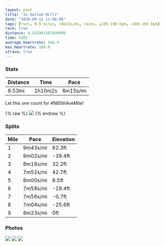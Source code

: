 ```yaml
---
layout: post
title: "3x Harlem Hills"
date: "2020-09-12 11:00:00"
tags: [runs, 8-9 miles, <8m15s/mi, races, μ185-190 bpm, →160-165 bpm]
race: true
distance: 8.532901387999999
time: 4202
average_heartrate: 164.9
max_heartrate: 189.0
strava: true
---
```


### Stats

| Distance | Time | Pace |
|----------|------|------|
|8.53mi|1h10m2s|8m15s/mi|

Let this one count for #NB5thAveMile!

{% raw %}
<img src='https://maps.googleapis.com/maps/api/staticmap?maptype=roadmap&path=enc:mv~wFvzhbMc@j@Ib@SVk@zBk@jBk@jASbA{@|AEh@s@hAMr@m@rAIn@?~@MLIl@k@lBq@nASt@Gf@xAnA?hAiF~OCT\hA@^e@~BEfB_@jAuCrFi@hEAzAQ|Ad@jBj@l@hAH^WXe@n@uC\q@~@_@dBKz@]jC@XNbBtBVr@^hCd@pAXZt@ZjAT~@qA~@mCJoBUsAm@}AaBoBOq@CkAPcBE[g@a@o@iA}@uCcASa@VU`@Gf@LpAlAnCCxAI\WVo@HmA]oAeA}AgBuCsAgAJ]ZgAbBk@pAm@pBQpAI~BSvA?l@^vAz@n@zAAt@cBNyAPi@Zc@x@[`BHvBk@dA?j@TbBdCB\d@hAJv@h@zAd@b@lAb@f@?pAaCPu@N_ACkBYiAiA_Ce@k@SuAFuBE{@}A{AmAcDiAQa@`@Kj@HpAZz@z@bBAj@[|@k@\gAOqCqB{@kAc@UaCg@aARqBdDm@zAc@`DApB[|@A\F`@l@rA~@d@fACh@eAt@uCJSp@WnACzBm@hAGfA`@rA|Ar@bBNpARl@j@`AZZbBj@`@\d@dAXpBn@|Bp@xAbDrBrA\hB|@nBxB^p@d@~ATXhAj@bEDx@j@l@nAf@jCd@|An@rAlApAbCnAjCh@pA?nAc@rB]n@BfA^zC|B|AbCnA`CfA`@pEAhBjAd@n@xB`EnClCdBvBpCbGz@v@|@^nAPrGUlAHv@d@d@fAp@xCRb@jDrB|F~BhCxAdApAn@~Av@fAhBrBt@f@N^fAjAv@f@pADR|Ae@pAHZWV?rBRXt@X~@@xB\ZPv@fARl@Gr@O`@Hd@d@R^r@JZF^K^JZr@t@Rr@p@p@XB`@h@d@HvDGjAn@BzAVXz@AlCrB|ARf@h@fAPnCfAjBBhFt@hAhB`@Vn@Fd@d@XHp@~@V?Ef@^l@h@N\h@F\P@K@?J~Cd@n@lAH@@a@IWGCl@v@ANf@~@v@d@Mf@dBpAl@hA~Bb@fDdBrABXPr@z@^xAWZCT@n@Lx@Ah@_ApAUCBFSHOd@Gd@PbAA\W~@YNQhAAv@Oj@UX@lAKJFDE@Bj@Q@Oj@{@r@ARs@FSl@Ap@g@r@Sr@?r@ZVfAZCXHP&key=AIzaSyC1MId7bFpkLXNAaYhBSTb8jLyiSqzbDtM&size=800x800&markers=color:yellow|label:S|40.79479,-73.94236&markers=color:green|label:F|40.75466000000003,-74.00054000000014'>
{% endraw %}

### Splits

| Mile | Pace | Elevation |
|------|------|-----------|
|1|9m43s/mi|62.3ft|
|2|9m02s/mi|-39.4ft|
|3|8m18s/mi|32.2ft|
|4|7m52s/mi|42.7ft|
|5|8m00s/mi|8.5ft|
|6|7m58s/mi|-18.4ft|
|7|7m56s/mi|-0.7ft|
|8|7m04s/mi|-25.6ft|
|9|8m23s/mi|0ft|

### Photos
<img src='https://dgtzuqphqg23d.cloudfront.net/w5U_T72ViemO9v6oJ8xQt7nR-hi1fstsp6Qg8oPe0dE-576x768.jpg'>

<img src='https://dgtzuqphqg23d.cloudfront.net/LTKtBHyCDS_XcP2iCoa1XQdFZu5Y3jRXgD3WQiL6x3U-576x768.jpg'>

<img src='https://dgtzuqphqg23d.cloudfront.net/RT8doeUyn1u3VTB6va6v2wfFHYU0rtgk80TIpr3NgYQ-576x768.jpg'>
